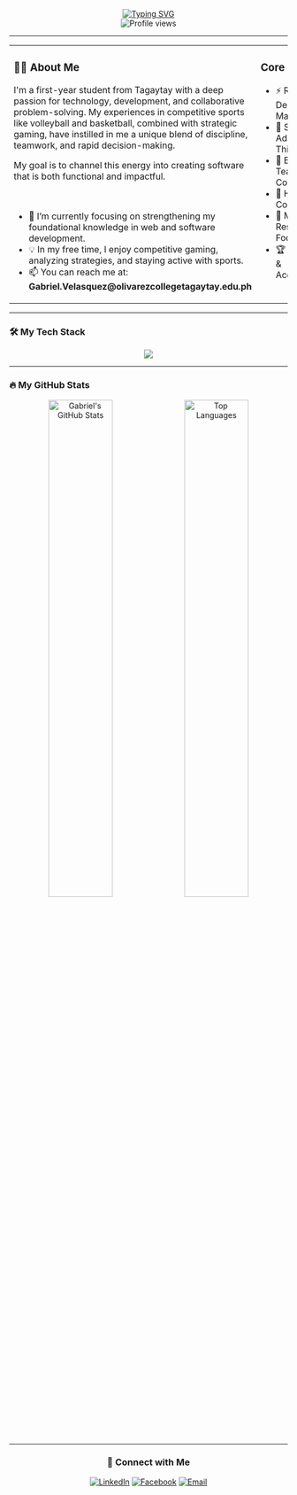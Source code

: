 <div align="center">
  <a href="https://git.io/typing-svg"><img src="https://readme-typing-svg.demolab.com?font=Inter&size=35&pause=1000&color=47BFBD¢er=true&vCenter=true&width=500&lines=Hi+there+%F0%9F%91%8B%2C+I'm+Gabriel+Velasquez;A+Passionate+Developer+and+Student;Always+Learning+and+Growing" alt="Typing SVG" /></a>
</div>

<div align="center">
 <img src="https://komarev.com/ghpvc/?username=[YOUR_GITHUB_USERNAME]&style=flat-square&color=47BFBD&label=PROFILE+VIEWS" alt="Profile views"/>
</div>

---

<table width="100%">
  <tr>
    <td width="70%" valign="top">
      <h3>👨‍💻 About Me</h3>
      <p>I'm a first-year student from Tagaytay with a deep passion for technology, development, and collaborative problem-solving. My experiences in competitive sports like volleyball and basketball, combined with strategic gaming, have instilled in me a unique blend of discipline, teamwork, and rapid decision-making.</p>
      <p>My goal is to channel this energy into creating software that is both functional and impactful.</p>
      <br>
      <ul>
        <li>🌱 I’m currently focusing on strengthening my foundational knowledge in web and software development.</li>
        <li>💡 In my free time, I enjoy competitive gaming, analyzing strategies, and staying active with sports.</li>
        <li>📫 You can reach me at: <strong>Gabriel.Velasquez@olivarezcollegetagaytay.edu.ph</strong></li>
      </ul>
    </td>
    <td width="30%" valign="top">
      <h3>Core Skills</h3>
      <ul>
        <li>⚡ Rapid Decision-Making</li>
        <li>🔄 Strategic & Adaptable Thinking</li>
        <li>🤝 Effective Team Collaboration</li>
        <li>💬 High-Stakes Communication</li>
        <li>🧘 Mental Resilience & Focus</li>
        <li>🏆 Leadership & Accountability</li>
      </ul>
    </td>
  </tr>
</table>

---

### 🛠️ My Tech Stack

<p align="center">
  <a href="https://skillicons.dev">
    <img src="https://skillicons.dev/icons?i=js,html,css,python,java,mysql,git,vscode,github,figma,discord&perline=6" />
  </a>
</p>

---

### 🔥 My GitHub Stats

<p align="center">
  <img width="48%" src="https://github-readme-stats.vercel.app/api?username=[YOUR_GITHUB_USERNAME]&show_icons=true&theme=nord&hide_border=true&count_private=true&bg_color=1A202C&title_color=47BFBD&icon_color=3ACCA4" alt="Gabriel's GitHub Stats" />
  <img width="48%" src="https://github-readme-stats.vercel.app/api/top-langs/?username=[YOUR_GITHUB_USERNAME]&layout=compact&theme=nord&hide_border=true&langs_count=8&bg_color=1A202C&title_color=47BFBD&icon_color=3ACCA4" alt="Top Languages" />
</p>

---

<div align="center">
  <h3>🤝 Connect with Me</h3>
  <p>
    <a href="[your-linkedin-url]" target="_blank"><img alt="LinkedIn" src="https://img.shields.io/badge/LinkedIn-0077B5?style=for-the-badge&logo=linkedin&logoColor=white"></a>
    <a href="[your-facebook-or-other-social-url]" target="_blank"><img alt="Facebook" src="https://img.shields.io/badge/Facebook-1877F2?style=for-the-badge&logo=facebook&logoColor=white"></a>
    <a href="mailto:[your-email@example.com]" target="_blank"><img alt="Email" src="https://img.shields.io/badge/Gmail-D14836?style=for-the-badge&logo=gmail&logoColor=white"></a>
  </p>
</div>
